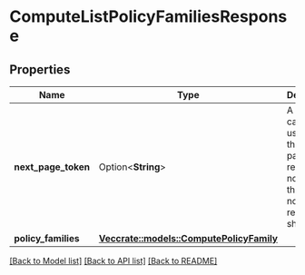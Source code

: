 # ComputeListPolicyFamiliesResponse

## Properties

Name | Type | Description | Notes
------------ | ------------- | ------------- | -------------
**next_page_token** | Option<**String**> | A token that can be used to get the next page of results. If not present, there are no more results to show. | [optional]
**policy_families** | [**Vec<crate::models::ComputePolicyFamily>**](ComputePolicyFamily.md) |  | 

[[Back to Model list]](../README.md#documentation-for-models) [[Back to API list]](../README.md#documentation-for-api-endpoints) [[Back to README]](../README.md)


